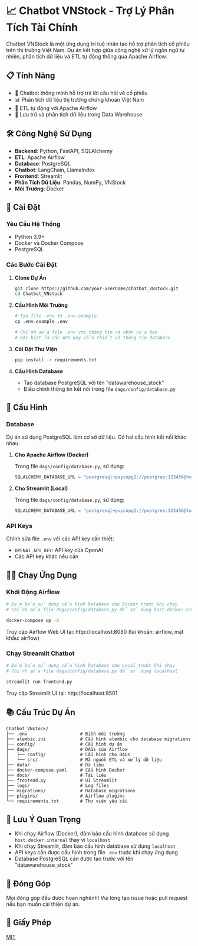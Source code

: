 # 📈 Chatbot VNStock - Trợ Lý Phân Tích Tài Chính

Chatbot VNStock là một ứng dụng trí tuệ nhân tạo hỗ trợ phân tích cổ phiếu trên thị trường Việt Nam. Dự án kết hợp giữa công nghệ xử lý ngôn ngữ tự nhiên, phân tích dữ liệu và ETL tự động thông qua Apache Airflow.

## 📋 Tính Năng

- 🤖 Chatbot thông minh hỗ trợ trả lời câu hỏi về cổ phiếu 
- 📊 Phân tích dữ liệu thị trường chứng khoán Việt Nam
- 🔄 ETL tự động với Apache Airflow
- 📝 Lưu trữ và phân tích dữ liệu trong Data Warehouse

## 🛠️ Công Nghệ Sử Dụng

- **Backend**: Python, FastAPI, SQLAlchemy
- **ETL**: Apache Airflow
- **Database**: PostgreSQL
- **Chatbot**: LangChain, LlamaIndex
- **Frontend**: Streamlit
- **Phân Tích Dữ Liệu**: Pandas, NumPy, VNStock
- **Môi Trường**: Docker

## 🚀 Cài Đặt

### Yêu Cầu Hệ Thống

- Python 3.9+
- Docker và Docker Compose
- PostgreSQL

### Các Bước Cài Đặt

1. **Clone Dự Án**
   ```bash
   git clone https://github.com/your-username/Chatbot_VNstock.git
   cd Chatbot_VNstock
   ```

2. **Cấu Hình Môi Trường**
   ```bash
   # Tạo file .env từ .env.example
   cp .env.example .env
   
   # Chỉnh sửa file .env với thông tin cá nhân của bạn
   # Đặc biệt là các API key cần thiết và thông tin database
   ```

3. **Cài Đặt Thư Viện**
   ```bash
   pip install -r requirements.txt
   ```

4. **Cấu Hình Database**
   - Tạo database PostgreSQL với tên "datawarehouse_stock"
   - Điều chỉnh thông tin kết nối trong file `dags/config/database.py`

## 🔧 Cấu Hình

### Database

Dự án sử dụng PostgreSQL làm cơ sở dữ liệu. Có hai cấu hình kết nối khác nhau:

1. **Cho Apache Airflow (Docker)**
   
   Trong file `dags/config/database.py`, sử dụng:
   ```python
   SQLALCHEMY_DATABASE_URL = "postgresql+psycopg2://postgres:123456@host.docker.internal:5432/datawarehouse_stock"
   ```

2. **Cho Streamlit (Local)**
   
   Trong file `dags/config/database.py`, sử dụng:
   ```python
   SQLALCHEMY_DATABASE_URL = "postgresql+psycopg2://postgres:123456@localhost:5432/datawarehouse_stock"
   ```

### API Keys

Chỉnh sửa file `.env` với các API key cần thiết:
- `OPENAI_API_KEY`: API key của OpenAI
- Các API key khác nếu cần

## 🏃‍♂️ Chạy Ứng Dụng

### Khởi Động Airflow

```bash
# Đảm bảo sử dụng cấu hình Database cho Docker trước khi chạy
# Chỉnh sửa file dags/config/database.py để sử dụng host.docker.internal

docker-compose up -d
```

Truy cập Airflow Web UI tại: http://localhost:8080 (tài khoản: airflow, mật khẩu: airflow)

### Chạy Streamlit Chatbot

```bash
# Đảm bảo sử dụng cấu hình Database cho Local trước khi chạy
# Chỉnh sửa file dags/config/database.py để sử dụng localhost

streamlit run frontend.py
```

Truy cập Streamlit UI tại: http://localhost:8501

## 📚 Cấu Trúc Dự Án

```
Chatbot_VNstock/
├── .env                    # Biến môi trường
├── alembic.ini             # Cấu hình alembic cho database migrations
├── config/                 # Cấu hình dự án
├── dags/                   # DAGs của Airflow
│   ├── config/             # Cấu hình cho DAGs
│   └── src/                # Mã nguồn ETL và xử lý dữ liệu
├── data/                   # Dữ liệu
├── docker-compose.yaml     # Cấu hình Docker
├── docs/                   # Tài liệu
├── frontend.py             # UI Streamlit
├── logs/                   # Log files
├── migrations/             # Database migrations
├── plugins/                # Airflow plugins
└── requirements.txt        # Thư viện yêu cầu
```

## 📝 Lưu Ý Quan Trọng

- Khi chạy Airflow (Docker), đảm bảo cấu hình database sử dụng `host.docker.internal` thay vì `localhost`
- Khi chạy Streamlit, đảm bảo cấu hình database sử dụng `localhost`
- API keys cần được cấu hình trong file `.env` trước khi chạy ứng dụng
- Database PostgreSQL cần được tạo trước với tên "datawarehouse_stock"

## 🤝 Đóng Góp

Mọi đóng góp đều được hoan nghênh! Vui lòng tạo issue hoặc pull request nếu bạn muốn cải thiện dự án.

## 📄 Giấy Phép

[MIT](LICENSE)


